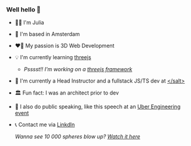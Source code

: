 ### Well hello 👋



- 👩‍💻 I'm Julia
- 📍 I'm based in Amsterdam
- ❤️‍🔥 My passion is 3D Web Development
- 💡 I'm currently learning <a target="_blank" href="https://threejs.org/">threejs</a>
  - *Psssst!! I'm working on a <a target="_blank" href="https://github.com/zerodeleo/framework-threejs">threejs framework<a/>*
- 🏢 I'm currently a Head Instructor and a fullstack JS/TS dev at <a target="_blank" href="https://www.salt.study/our-hubs/amsterdam">\<\/salt\></a>
- 🏛️ Fun fact: I was an architect prior to dev
- 🎤 I also do public speaking, like this speech at an <a target="_blank" href="https://www.youtube.com/watch?v=9eZnXZx77Ac">Uber Engineering event</a>
- 📞 Contact me via <a target="_blank" href="https://www.linkedin.com/in/juliastjerna/">LinkdIn</a>

  *Wanna see 10 000 spheres blow up? <a href="https://threejs-big-bang.netlify.app/">Watch it here</a>*
